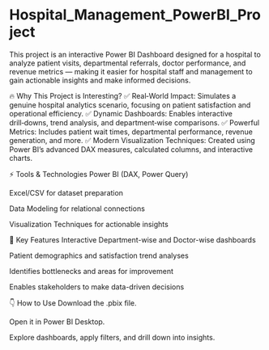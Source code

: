 # Hospital_Management_PowerBI_Project
This project is an interactive Power BI Dashboard designed for a hospital to analyze patient visits, departmental referrals, doctor performance, and revenue metrics — making it easier for hospital staff and management to gain actionable insights and make informed decisions.

🔥 Why This Project is Interesting?
✅ Real‑World Impact: Simulates a genuine hospital analytics scenario, focusing on patient satisfaction and operational efficiency.
✅ Dynamic Dashboards: Enables interactive drill‑downs, trend analysis, and department‑wise comparisons.
✅ Powerful Metrics: Includes patient wait times, departmental performance, revenue generation, and more.
✅ Modern Visualization Techniques: Created using Power BI’s advanced DAX measures, calculated columns, and interactive charts.

⚡️ Tools & Technologies
Power BI (DAX, Power Query)

Excel/CSV for dataset preparation

Data Modeling for relational connections

Visualization Techniques for actionable insights

🎯 Key Features
Interactive Department-wise and Doctor-wise dashboards

Patient demographics and satisfaction trend analyses

Identifies bottlenecks and areas for improvement

Enables stakeholders to make data-driven decisions

👇 How to Use
Download the .pbix file.

Open it in Power BI Desktop.

Explore dashboards, apply filters, and drill down into insights.
